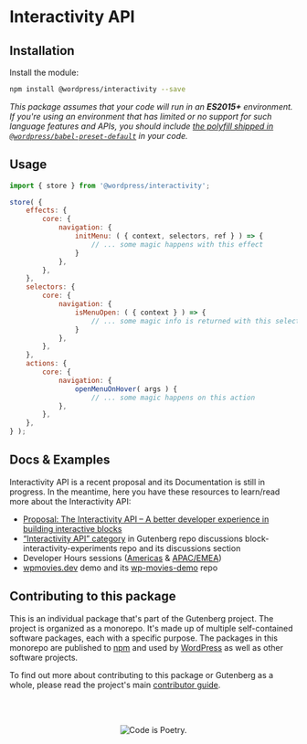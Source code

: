 # Interactivity API

## Installation

Install the module:

```bash
npm install @wordpress/interactivity --save
```

_This package assumes that your code will run in an **ES2015+** environment. If you're using an environment that has limited or no support for such language features and APIs, you should include [the polyfill shipped in `@wordpress/babel-preset-default`](https://github.com/WordPress/gutenberg/tree/HEAD/packages/babel-preset-default#polyfill) in your code._

## Usage

```js
import { store } from '@wordpress/interactivity';

store( {
	effects: {
		core: {
			navigation: {
				initMenu: ( { context, selectors, ref } ) => {
					// ... some magic happens with this effect
                }
			},
		},
	},
	selectors: {
		core: {
			navigation: {
                isMenuOpen: ( { context } ) => {
                    // ... some magic info is returned with this selector
                }
			},
		},
	},
	actions: {
		core: {
			navigation: {
				openMenuOnHover( args ) {
					// ... some magic happens on this action
			},
		},
	},
} );
```

## Docs & Examples

Interactivity API is a recent proposal and its Documentation is still in progress. In the meantime, here you have these resources to learn/read more about the Interactivity API:

- [Proposal: The Interactivity API – A better developer experience in building interactive blocks](https://make.wordpress.org/core/2023/03/30/proposal-the-interactivity-api-a-better-developer-experience-in-building-interactive-blocks/)
- [“Interactivity API” category](https://github.com/WordPress/gutenberg/discussions/categories/interactivity-api) in Gutenberg repo discussions
block-interactivity-experiments repo and its discussions section
- Developer Hours sessions ([Americas](https://www.youtube.com/watch?v=RXNoyP2ZiS8&t=664s) & [APAC/EMEA](https://www.youtube.com/watch?v=6ghbrhyAcvA))
- [wpmovies.dev](http://wpmovies.dev/) demo and its [wp-movies-demo](https://github.com/WordPress/wp-movies-demo) repo

## Contributing to this package

This is an individual package that's part of the Gutenberg project. The project is organized as a monorepo. It's made up of multiple self-contained software packages, each with a specific purpose. The packages in this monorepo are published to [npm](https://www.npmjs.com/) and used by [WordPress](https://make.wordpress.org/core/) as well as other software projects.

To find out more about contributing to this package or Gutenberg as a whole, please read the project's main [contributor guide](https://github.com/WordPress/gutenberg/tree/HEAD/CONTRIBUTING.md).

<br /><br /><p align="center"><img src="https://s.w.org/style/images/codeispoetry.png?1" alt="Code is Poetry." /></p>
